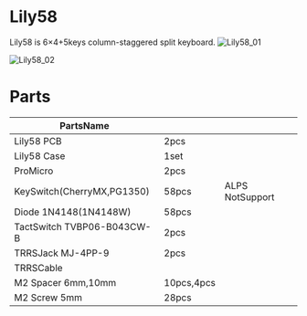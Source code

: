 # Lily58
Lily58 is 6×4+5keys column-staggered split keyboard.
![Lily58_01](https://user-images.githubusercontent.com/6285554/47264498-53384a80-d553-11e8-907a-a03c6f2c5893.JPG)


![Lily58_02](https://user-images.githubusercontent.com/6285554/47281426-0e291c80-d616-11e8-893f-1397cdd0d9b8.png)

# Parts

|PartsName |   |    |
|----------|---|----|
|Lily58 PCB|2pcs||
|Lily58 Case|1set||
|ProMicro|2pcs||
|KeySwitch(CherryMX,PG1350)|58pcs|ALPS NotSupport|
|Diode 1N4148(1N4148W)|58pcs||
|TactSwitch TVBP06-B043CW-B|2pcs||
|TRRSJack MJ-4PP-9|2pcs||
|TRRSCable|||
|M2 Spacer 6mm,10mm|10pcs,4pcs||
|M2 Screw 5mm|28pcs||


